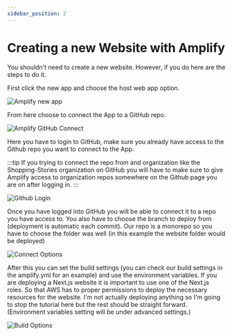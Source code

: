 ```yaml
---
sidebar_position: 2
---
```


# Creating a new Website with Amplify

You shouldn't need to create a new website. However, if you do
here are the steps to do it.

First click the new app and choose the host web app option.

![Amplify new app](/img/amplify/amplify-make-new.png)

From here choose to connect the App to a GitHub repo.

![Amplify GitHub Connect](/img/amplify/amplify-connect-to-git.png)

Here you have to login to GitHub, make sure you already have access to the Github
repo you want to connect to the App.

:::tip
If you trying to connect the repo from and organization like the Shopping-Stories
organization on GitHub you will have to make sure to give Amplify access to organization
repos somewhere on the Github page you are on after logging in.
:::

![Github Login](/img/amplify/github-login.png)


Once you have logged into GitHub you will be able to connect it to a repo you have access to.
You also have to choose the branch to deploy from (deployment is automatic each commit).
Our repo is a monorepo so you have to choose the folder was well (in this example the website folder would be deployed)

![Connect Options](/img/amplify/amplify-connect-repo.png)

After this you can set the build settings (you can check our build settings in the amplify.yml for an example) and use the environment variables. If you are deploying a Next.js website it is important to use one of the Next.js roles.
So that AWS has to proper permissions to deploy the necessary resources for the website.
I'm not actually deploying anything so I'm going to stop the tutorial here but the rest should
be straight forward. (Environment variables setting will be under advanced settings.)

![Build Options](/img/amplify/choose-correct-role.png)